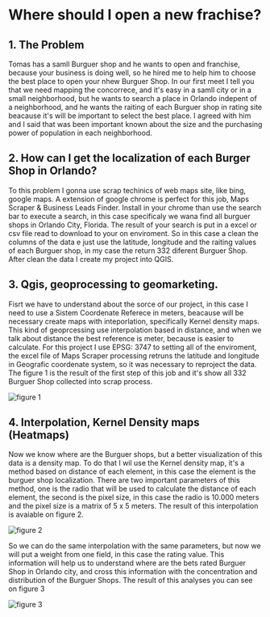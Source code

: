 # Where should I open a new frachise?


## 1. The Problem
Tomas has a samll Burguer shop and he wants to open and franchise, because your business is doing well, so he hired me to help him to choose the best place to open your nhew Burguer Shop. In our first meet I tell you that we need mapping the 
concorrece, and it's easy in a samll city or in a small neighborhood, but he wants to search a place in Orlando indepent of a neighborhood, and he wants the raiting of each Burguer shop in rating site beacause it's will be important to select the best place. 
I agreed with him and I said that was been important known about the size and the purchasing power of population in each neighborhood. 

## 2. How can I get the localization of each Burger Shop in Orlando?
To this problem I gonna use scrap techinics of web maps site, like bing, google maps. A extension of google chrome is perfect for this job, Maps Scraper & Business Leads Finder. Install in your chrome than use the search bar to execute a search, in this case specificaly we wana find all burguer shops in Orlando City, Florida. The result of your search is put in a excel or csv file read to download to your on enviroment. So in this case a clean the columns of the data e just use the latitude, longitude and the raiting values of each Burguer shop, in my case the return 332 diferent Burguer Shop. After clean the data I create my project into QGIS.

## 3. Qgis, geoprocessing to geomarketing.
Fisrt we have to understand about the sorce of our project, in this case I need to use a Sistem Coordenate Referece in meters, beacause will be necessary create maps with inteporlation, specifically Kernel density maps. This kind of geoprcessing use interpolation based in distance, and when we talk about distance the best reference is meter, because is easier to calculate. 
For this project I use EPSG: 3747 to setting all of the enviroment, the excel file of Maps Scraper processing retruns the latitude and longitude in Geografic coordenate system, so it was necessary to reproject the data. The figure 1 is the result of the first step of this job and it's show all 332 Burguer Shop collected into scrap process.

![figure 1](image/burguer_map_location.png) 


## 4. Interpolation, Kernel Density maps (Heatmaps)
Now we know where are the Burguer shops, but a better visualization of this data is a density map. To do that I wil use the Kernel density map, it's a method based on distance of each element, in this case the element is the burguer shop localization. There are two important parameters of this method, one is the radio that will be used to calculate the distance of each element, the second is the pixel size, in this case the radio is 10.000 meters and the pixel size is a matrix of 5 x 5 meters. The result of this interpolation is avaiable on figure 2.

![figure 2](image/densitymap_distance.png) 


So we can do the same interpolation with the same parameters, but now we will put a weight from one field, in this case the rating value. This information will help us to understand where are the bets rated Burguer Shop in Orlando city, and cross this information with the concentration and distribution of the Burguer Shops. The result of this analyses you can see on figure 3

![figure 3](image/density_raiting_map.png)

